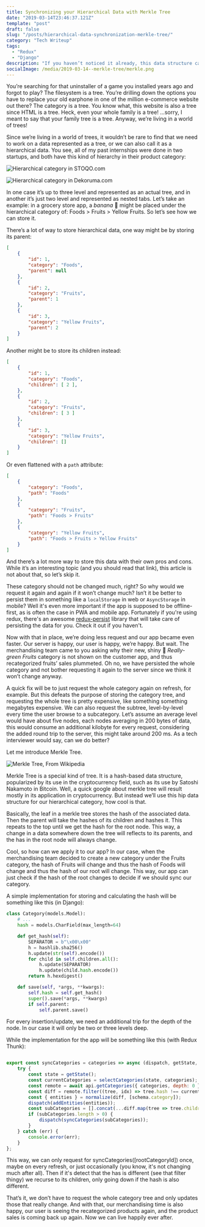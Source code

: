 ```yaml
---
title: Synchronizing your Hierarchical Data with Merkle Tree
date: "2019-03-14T23:46:37.121Z"
template: "post"
draft: false
slug: "/posts/hierarchical-data-synchronization-merkle-tree/"
category: "Tech Writeup"
tags:
  - "Redux"
  - "Django"
description: "If you haven’t noticed it already, this data structure called tree that you came across in that one computer science class turns out to be everywhere."
socialImage: /media/2019-03-14--merkle-tree/merkle.png
---
```


You’re searching for that uninstaller of a game you installed years ago and forgot to play? The filesystem is a tree. You’re drilling down the options you have to replace your old earphone in one of the million e-commerce website out there? The category is a tree. You know what, this website is also a tree since HTML is a tree. Heck, even your whole family is a tree! …sorry, I meant to say that your family tree is a tree. Anyway, we’re living in a world of trees!

Since we’re living in a world of trees, it wouldn’t be rare to find that we need to work on a data represented as a tree, or we can also call it as a hierarchical data.
You see, all of my past internships were done in two startups, and both have this kind of hierarchy in their product category:

![Hierarchical category in STOQO.com](/media/2019-03-14--merkle-tree/stoqo-category.png)

![Hierarchical category in Dekoruma.com](/media/2019-03-14--merkle-tree/dekoruma-category.png)

In one case it’s up to three level and represented as an actual tree, and in another it’s just two level and represented as nested tabs.
Let’s take an example: in a grocery store app, a *banana* 🍌 might be placed under the hierarchical category of: Foods > Fruits > Yellow Fruits. So let’s see how we can store it.

There’s a lot of way to store hierarchical data, one way might be by storing its parent:

```json
[
    {
        "id": 1,
        "category": "Foods",
        "parent": null
    },
    {
        "id": 2,
        "category": "Fruits",
        "parent": 1
    },
    {
        "id": 3,
        "category": "Yellow Fruits",
        "parent": 2
    }
]
```

Another might be to store its children instead:

```json
[
    {
        "id": 1,
        "category": "Foods",
        "children": [ 2 ],
    },
    {
        "id": 2,
        "category": "Fruits",
        "children": [ 3 ]
    },
    {
        "id": 3,
        "category": "Yellow Fruits",
        "children": []
    }
]
```

Or even flattened with a `path` attribute:

```json
[
    {
        "category": "Foods",
        "path": "Foods"
    },
    {
        "category": "Fruits",
        "path": "Foods > Fruits"
    },
    {
        "category": "Yellow Fruits",
        "path": "Foods > Fruits > Yellow Fruits"
    }
]
```

And there’s a lot more way to store this data with their own pros and cons. While it’s an interesting topic (and you should read that link), this article is not about that, so let’s skip it.

These category should not be changed much, right? So why would we request it again and again if it won’t change much? Isn’t it be better to persist them in something like a `localStorage` in web or `AsyncStorage` in mobile? Well it's even more important if the app is supposed to be offline-first, as is often the case in PWA and mobile app. Fortunately if you're using redux, there's an awesome [redux-persist](https://github.com/rt2zz/redux-persist) library that will take care of persisting the data for you. Check it out if you haven't.

Now with that in place, we’re doing less request and our app became even faster. Our server is happy, our user is happy, we’re happy. But wait. The merchandising team came to you asking why their new, shiny 🥑 *Really-green Fruits* category is not shown on the customer app, and thus recategorized fruits’ sales plummeted. Oh no, we have persisted the whole category and not bother requesting it again to the server since we think it won’t change anyway.

A quick fix will be to just request the whole category again on refresh, for example. But this defeats the purpose of storing the category tree, and requesting the whole tree is pretty expensive, like something something megabytes expensive. We can also request the subtree, level-by-level every time the user browse to a subcategory. Let’s assume an average level would have about five nodes, each nodes averaging in 200 bytes of data, this would consume an additional kilobyte for every request, considering the added round trip to the server, this might take around 200 ms. As a tech interviewer would say, can we do better?

Let me introduce Merkle Tree.

![Merkle Tree, From Wikipedia](/media/2019-03-14--merkle-tree/merkle.png)


Merkle Tree is a special kind of tree. It is a hash-based data structure, popularized by its use in the cryptocurrency field, such as its use by Satoshi Nakamoto in Bitcoin. Well, a quick google about merkle tree will result mostly in its application in cryptocurrency. But instead we’ll use this hip data structure for our hierarchical category, how cool is that.

Basically, the leaf in a merkle tree stores the hash of the associated data. Then the parent will take the hashes of its children and hashes it. This repeats to the top until we get the hash for the root node. This way, a change in a data somewhere down the tree will reflects to its parents, and the has in the root node will always change.

Cool, so how can we apply it to our app? In our case, when the merchandising team decided to create a new category under the Fruits category, the hash of Fruits will change and thus the hash of Foods will change and thus the hash of our root will change. This way, our app can just check if the hash of the root changes to decide if we should sync our category.

A simple implementation for storing and calculating the hash will be something like this (in Django):

```python
class Category(models.Model):
    # ...
    hash = models.CharField(max_length=64)

    def get_hash(self):
        SEPARATOR = b"\x00\x00"
        h = hashlib.sha256()
        h.update(str(self).encode())
        for child in self.children.all():
            h.update(SEPARATOR)
            h.update(child.hash.encode())
        return h.hexdigest()

    def save(self, *args, **kwargs):
        self.hash = self.get_hash()
        super().save(*args, **kwargs)
        if self.parent:
            self.parent.save()
```

For every insertion/update, we need an additional trip for the depth of the node. In our case it will only be two or three levels deep.

While the implementation for the app will be something like this (with Redux Thunk):

```js

export const syncCategories = categories => async (dispatch, getState, { api, schema }) => {
    try {
        const state = getState();
        const currentCategories = selectCategories(state, categories);
        const remote = await api.getCategories({ categories, depth: 0 });
        const diff = remote.filter((tree, idx) => tree.hash !== currentCategories[idx].hash);
        const { entities } = normalize(diff, [schema.category]);
        dispatch(addEntities(entities));
        const subCategories = [].concat(...diff.map(tree => tree.children));
        if (subCategories.length > 0) {
            dispatch(syncCategories(subCategories));
        }
    } catch (err) {
        console.error(err);
    }
};
```

This way, we can only request for syncCategories([rootCategoryId]) once, maybe on every refresh, or just occasionally (you know, it's not changing much after all). Then if it's detect that the has is different (see that filter thingy) we recurse to its children, only going down if the hash is also different.

That’s it, we don’t have to request the whole category tree and only updates those that really change. And with that, our merchandising time is also happy, our user is seeing the recategorized products again, and the product sales is coming back up again. Now we can live happily ever after.
